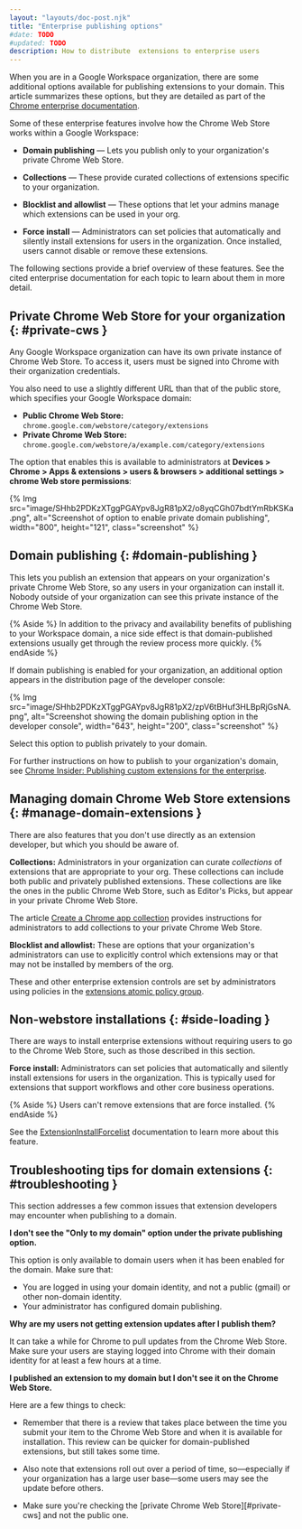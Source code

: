 ```yaml
---
layout: "layouts/doc-post.njk"
title: "Enterprise publishing options"
#date: TODO
#updated: TODO
description: How to distribute  extensions to enterprise users
---
```


When you are in a Google Workspace organization, there are some additional options available for
publishing extensions to your domain. This article summarizes these options, but they are detailed
as part of the [Chrome enterprise documentation][ent-chrome-management].

Some of these enterprise features involve how the Chrome Web Store works within a Google Workspace:

* **Domain publishing** &mdash; Lets you publish only to your organization's private Chrome Web
  Store.

* **Collections** &mdash; These provide curated collections of extensions specific to your
  organization.

* **Blocklist and allowlist** &mdash; These options that let your admins manage which extensions can
  be used in your org.

* **Force install** &mdash; Administrators can set policies that automatically and silently install
  extensions for users in the organization. Once installed, users cannot disable or remove these
  extensions.

The following sections provide a brief overview of these features. See the cited enterprise
documentation for each topic to learn about them in more detail.

## Private Chrome Web Store for your organization {: #private-cws }

Any Google Workspace organization can have its own private instance of Chrome Web Store. To access
it, users must be signed into Chrome with their organization credentials.

You also need to use a slightly different URL than that of the public store, which specifies your
Google Workspace domain:

* **Public Chrome Web Store:** &emsp;
  `chrome.google.com/webstore/category/extensions`
* **Private Chrome Web Store:** &emsp;
  `chrome.google.com/webstore/a/example.com/category/extensions`

The option that enables this is available to administrators at **Devices > Chrome > Apps &
extensions > users & browsers > additional settings > chrome Web store permissions**:

{% Img src="image/SHhb2PDKzXTggPGAYpv8JgR81pX2/o8yqCGh07bdtYmRbKSKa.png", alt="Screenshot of option
to enable private domain publishing", width="800", height="121", class="screenshot"  %}

## Domain publishing {: #domain-publishing }

This lets you publish an extension that appears on your organization's private Chrome Web Store, so
any users in your organization can install it. Nobody outside of your organization can see this
private instance of the Chrome Web Store.

{% Aside %}
In addition to the privacy and availability benefits of publishing to your Workspace domain, a nice
side effect is that domain-published extensions usually get through the review process more quickly.
{% endAside %}

If domain publishing is enabled for your organization, an additional option appears in the
distribution page of the developer console:

{% Img src="image/SHhb2PDKzXTggPGAYpv8JgR81pX2/zpV6tBHuf3HLBpRjGsNA.png", alt="Screenshot showing
the domain publishing option in the developer console", width="643", height="200",
class="screenshot" %}

Select this option to publish privately to your domain.

For further instructions on how to publish to your organization's domain, see [Chrome Insider:
Publishing custom extensions for the enterprise][ent-ext-blog-how].

## Managing domain Chrome Web Store extensions {: #manage-domain-extensions }

There are also features that you don't use directly as an extension developer, but which you should
be aware of.

**Collections:** Administrators in your organization can curate *collections* of extensions that are
appropriate to your org. These collections can include both public and privately published
extensions. These collections are like the ones in the public Chrome Web Store, such as Editor's
Picks, but appear in your private Chrome Web Store.

The article [Create a Chrome app collection][ent-ext-admin-collections] provides instructions for
administrators to add collections to your private Chrome Web Store.

**Blocklist and allowlist:** These are options that your organization's administrators can use to
explicitly control which extensions may or that may not be installed by members of the org.

These and other enterprise extension controls are set by administrators using policies in the
[extensions atomic policy group][ent-ext-admin-policies].

## Non-webstore installations {: #side-loading }

There are ways to install enterprise extensions without requiring users to go to the Chrome Web
Store, such as those described in this section.

**Force install:** Administrators can set policies that automatically and silently install
extensions for users in the organization. This is typically used for extensions that support
workflows and other core business operations.

{% Aside %}
Users can't remove extensions that are force installed.
{% endAside %}

See the [ExtensionInstallForcelist][ent-ext-admin-forcelist] documentation to learn more about this
feature.

## Troubleshooting tips for domain extensions {: #troubleshooting }

This section addresses a few common issues that extension developers may encounter when publishing
to a domain.

**I don't see the "Only to my domain" option under the private publishing option.**

This option is only available to domain users when it has been enabled for the domain. Make sure
that:

* You are logged in using your domain identity, and not a public (gmail) or other non-domain
  identity.
* Your administrator has configured domain publishing.

**Why are my users not getting extension updates after I publish them?**

It can take a while for Chrome to pull updates from the Chrome Web Store. Make sure your users are
staying logged into Chrome with their domain identity for at least a few hours at a time.

**I published an extension to my domain but I don't see it on the Chrome Web Store.**

Here are a few things to check:

* Remember that there is a review that takes place between the time you submit your item to the
  Chrome Web Store and when it is available for installation. This review can be quicker for
  domain-published extensions, but still takes some time.

* Also note that extensions roll out over a period of time, so&mdash;especially if your organization
  has a large user base&mdash;some users may see the update before others.

* Make sure you're checking the [private Chrome Web Store][#private-cws] and not the public one.

[ent-chrome-management]: https://support.google.com/chrome/a/answer/9296680
[ent-ext-admin-collections]: https://support.google.com/chrome/a/answer/2649489
[ent-ext-admin-forcelist]: https://chromeenterprise.google/policies/?policy=ExtensionInstallForcelist
[ent-ext-admin-policies]: https://chromeenterprise.google/policies/atomic-groups/#Extensions
[ent-ext-blog-how]: https://cloud.google.com/blog/products/chrome-enterprise/publishing-extensions-for-the-enterprise

